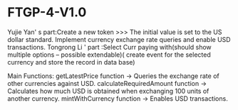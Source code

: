 # FTGP-4-V1.0
 Yujie Yan' s part:Create a new token >>> The initial value is set to the US dollar standard. Implement currency exchange rate queries and enable USD transactions.
 Tongrong Li ' part :Select Curr paying with(should show multiple options – possible extendable)( create event for the selected currency and store the record in data base)

 Main Functions:
getLatestPrice function → Queries the exchange rate of other currencies against USD.
calculateRequiredAmount function → Calculates how much USD is obtained when exchanging 100 units of another currency.
mintWithCurrency function → Enables USD transactions.
